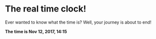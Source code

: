 # The real time clock!

Ever wanted to know what the time is? Well, your journey is about to end!

**The time is Nov 12, 2017, 14:15**